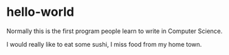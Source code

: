 # hello-world
Normally this is the first program people learn to write in Computer Science. 

I would really like to eat some sushi, I miss food from my home town. 
